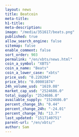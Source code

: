 ```yaml
---
layout: news
title: Beatcoin
meta-title: 
h1-title: 
meta-description: 
image: "/media/351617/beats.png"
published: true
allow_search_engine: false
sitemap: false
enable_comment: false
sort_order: 903
permalink: "/en/xbts/news.html"
coin_a_symbol: "XBTS"
coin_a_name: "Beats"
coin_a_lower_case: "xbts"
price_usd: "0.220204"
price_btc: "0.00001874"
24h_volume_usd: "1619.08"
market_cap_usd: "2524686.0"
total_supply: "2524686.0"
available_supply: "1524686.0"
percent_change_1h: "0.44"
percent_change_24h: "-24.01"
percent_change_7d: "13.7"
last_updated: "1517140751"
parent-url: "/en/xbts/"
author: Sam
---
```


